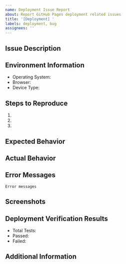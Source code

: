 ```yaml
---
name: Deployment Issue Report
about: Report GitHub Pages deployment related issues
title: '[Deployment] '
labels: deployment, bug
assignees: ''
---
```


## Issue Description
<!-- Please describe the deployment issue you encountered in detail -->

## Environment Information
- Operating System: <!-- e.g., Windows 10, macOS 11.2, Ubuntu 20.04 -->
- Browser: <!-- e.g., Chrome 91, Firefox 89, Safari 14 -->
- Device Type: <!-- e.g., Desktop, iPhone 12, iPad Pro -->

## Steps to Reproduce
1. 
2. 
3. 

## Expected Behavior
<!-- Describe the result you expected to see -->

## Actual Behavior
<!-- Describe what actually happened -->

## Error Messages
<!-- If there are error messages, please paste them here -->
```
Error messages
```

## Screenshots
<!-- If you have screenshots, please add them here -->

## Deployment Verification Results
<!-- If you ran deployment verification, please provide the results -->
- Total Tests: 
- Passed: 
- Failed: 

## Additional Information
<!-- Any other information that might help resolve the issue -->